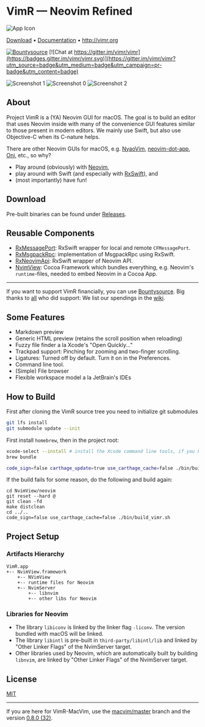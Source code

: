 VimR — Neovim Refined
==================

![App Icon](https://raw.github.com/qvacua/vimr/master/resources/vimr-app-icon.png)

[Download](https://github.com/qvacua/vimr/releases) • [Documentation](https://github.com/qvacua/vimr/wiki) • <http://vimr.org>

[![Bountysource](https://www.bountysource.com/badge/team?team_id=933&style=raised)](https://www.bountysource.com/teams/vimr?utm_source=VimR%20%E2%80%94%20Vim%20Refined&utm_medium=shield&utm_campaign=raised) [![Chat at https://gitter.im/vimr/vimr](https://badges.gitter.im/vimr/vimr.svg)](https://gitter.im/vimr/vimr?utm_source=badge&utm_medium=badge&utm_campaign=pr-badge&utm_content=badge)

![Screenshot 1](https://raw.githubusercontent.com/qvacua/vimr/develop/resources/screenshot1.png)
![Screenshot 0](https://raw.githubusercontent.com/qvacua/vimr/develop/resources/screenshot0.png)
![Screenshot 2](https://raw.githubusercontent.com/qvacua/vimr/develop/resources/screenshot2.png)

## About

Project VimR is a (YA) Neovim GUI for macOS.
The goal is to build an editor that uses Neovim inside with many of the convenience
GUI features similar to those present in modern editors. We mainly use Swift,
but also use Objective-C when its C-nature helps.

There are other Neovim GUIs for macOS, e.g. [NyaoVim](https://github.com/rhysd/NyaoVim), [neovim-dot-app](https://github.com/rogual/neovim-dot-app), [Oni](https://www.onivim.io), etc., so why?

- Play around (obviously) with [Neovim](https://github.com/qvacua/neovim),
- play around with Swift (and especially with [RxSwift](https://github.com/ReactiveX/RxSwift)), and
- (most importantly) have fun!

## Download

Pre-built binaries can be found under [Releases](https://github.com/qvacua/vimr/releases).

## Reusable Components

* [RxMessagePort](https://github.com/qvacua/vimr/blob/develop/RxPack/RxMessagePort.swift): RxSwift wrapper for local and remote `CFMessagePort`.
* [RxMsgpackRpc](https://github.com/qvacua/vimr/blob/develop/RxPack/RxMsgpackRpc.swift): implementation of MsgpackRpc using RxSwift.
* [RxNeovimApi](https://github.com/qvacua/vimr/blob/develop/RxPack/RxNeovimApi.swift): RxSwift wrapper of Neovim API.
* [NvimView](https://github.com/qvacua/vimr/tree/develop/NvimView): Cocoa Framework which bundles everything, e.g. Neovim's `runtime`-files, needed to embed Neovim in a Cocoa App.

---

If you want to support VimR financially, you can use [Bountysource](https://www.bountysource.com/teams/vimr).
Big thanks to [all](https://www.bountysource.com/teams/vimr/backers) who did support:
We list our spendings in the [wiki](https://github.com/qvacua/vimr/wiki/How-we-use-the-donations).

## Some Features

* Markdown preview
* Generic HTML preview (retains the scroll position when reloading)
* Fuzzy file finder a la Xcode's "Open Quickly..."
* Trackpad support: Pinching for zooming and two-finger scrolling.
* Ligatures: Turned off by default. Turn it on in the Preferences.
* Command line tool.
* (Simple) File browser
* Flexible workspace model a la JetBrain's IDEs

## How to Build

First after cloning the VimR source tree you need to initialize git submodules

```bash
git lfs install
git submodule update --init
```

First install `homebrew`, then in the project root:

```bash
xcode-select --install # install the Xcode command line tools, if you haven't already
brew bundle

code_sign=false carthage_update=true use_carthage_cache=false ./bin/build_vimr.sh # VimR.app will be placed in build/Build/Products/Release/
```

If the build fails for some reason, do the following and build again:

```
cd NvimView/neovim
git reset --hard @
git clean -fd
make distclean
cd ../..
code_sign=false use_carthage_cache=false ./bin/build_vimr.sh
```

## Project Setup

### Artifacts Hierarchy

```
VimR.app
+-- NvimView.framework
    +-- NVimView
    +-- runtime files for Neovim
    +-- NvimServer
        +-- libnvim
        +-- other libs for Neovim
```

### Libraries for Neovim

* The library `libiconv` is linked by the linker flag `-liconv`. The version bundled with macOS will be linked.
* The library `libintl` is pre-built in `third-party/libintl/lib` and linked by "Other Linker Flags" of the NvimServer target.
* Other libraries used by Neovim, which are automatically built by building `libnvim`, are linked by "Other Linker Flags" of the NvimServer target.

## License

[MIT](https://github.com/qvacua/vimr/blob/master/LICENSE)

---

If you are here for VimR-MacVim, use the [macvim/master](https://github.com/qvacua/vimr/tree/macvim/master) branch and the version [0.8.0 (32)](https://github.com/qvacua/vimr/releases/tag/v0.8.0-32).
